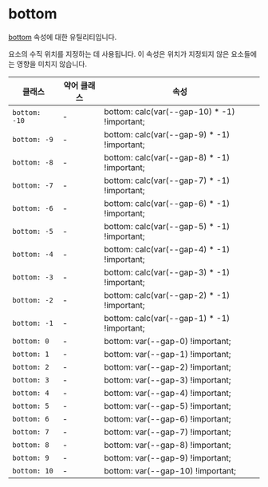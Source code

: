 # bottom

[bottom](https://developer.mozilla.org/en-US/docs/Web/CSS/bottom) 속성에 대한 유틸리티입니다.

요소의 수직 위치를 지정하는 데 사용됩니다. 이 속성은 위치가 지정되지 않은 요소들에는 영향을 미치지 않습니다.

<table>
  <thead>
    <tr>
      <th scope="col">클래스</th>
      <th scope="col">약어 클래스</th>
      <th scope="col">속성</th>
    </tr>
  </thead>
  <tbody>
  <tr>
  <td><code>bottom: -10</code></td>
  <td class="blank">-</td>
  <td><span class="code">bottom: calc(var(--gap-10) * -1) !important;</span></td>
</tr>
<tr>
  <td><code>bottom: -9</code></td>
  <td class="blank">-</td>
  <td><span class="code">bottom: calc(var(--gap-9) * -1) !important;</span></td>
</tr>
<tr>
  <td><code>bottom: -8</code></td>
  <td class="blank">-</td>
  <td><span class="code">bottom: calc(var(--gap-8) * -1) !important;</span></td>
</tr>
<tr>
  <td><code>bottom: -7</code></td>
  <td class="blank">-</td>
  <td><span class="code">bottom: calc(var(--gap-7) * -1) !important;</span></td>
</tr>
<tr>
  <td><code>bottom: -6</code></td>
  <td class="blank">-</td>
  <td><span class="code">bottom: calc(var(--gap-6) * -1) !important;</span></td>
</tr>
<tr>
  <td><code>bottom: -5</code></td>
  <td class="blank">-</td>
  <td><span class="code">bottom: calc(var(--gap-5) * -1) !important;</span></td>

</tr>
<tr>
  <td><code>bottom: -4</code></td>
  <td class="blank">-</td>
  <td><span class="code">bottom: calc(var(--gap-4) * -1) !important;</span></td>
</tr>
<tr>
  <td><code>bottom: -3</code></td>
  <td class="blank">-</td>
  <td><span class="code">bottom: calc(var(--gap-3) * -1) !important;</span></td>
</tr>
<tr>
  <td><code>bottom: -2</code></td>
  <td class="blank">-</td>
  <td><span class="code">bottom: calc(var(--gap-2) * -1) !important;</span></td>
</tr>
<tr>
  <td><code>bottom: -1</code></td>
  <td class="blank">-</td>
  <td><span class="code">bottom: calc(var(--gap-1) * -1) !important;</span></td>
</tr>
<tr>
  <td><code>bottom: 0</code></td>
  <td class="blank">-</td>
  <td><span class="code">bottom: var(--gap-0) !important;</span></td>
</tr>
<tr>
  <td><code>bottom: 1</code></td>
  <td class="blank">-</td>
  <td><span class="code">bottom: var(--gap-1) !important;</span></td>
</tr>
<tr>
  <td><code>bottom: 2</code></td>
  <td class="blank">-</td>
  <td><span class="code">bottom: var(--gap-2) !important;</span></td>
</tr>
<tr>
  <td><code>bottom: 3</code></td>
  <td class="blank">-</td>
  <td><span class="code">bottom: var(--gap-3) !important;</span></td>
</tr>
<tr>
  <td><code>bottom: 4</code></td>
  <td class="blank">-</td>
  <td><span class="code">bottom: var(--gap-4) !important;</span></td>
</tr>
<tr>
  <td><code>bottom: 5</code></td>
  <td class="blank">-</td>
  <td><span class="code">bottom: var(--gap-5) !important;</span></td>
</tr>
<tr>
  <td><code>bottom: 6</code></td>
  <td class="blank">-</td>
  <td><span class="code">bottom: var(--gap-6) !important;</span></td>
</tr>
<tr>
  <td><code>bottom: 7</code></td>
  <td class="blank">-</td>
  <td><span class="code">bottom: var(--gap-7) !important;</span></td>
</tr>
<tr>
  <td><code>bottom: 8</code></td>
  <td class="blank">-</td>
  <td><span class="code">bottom: var(--gap-8) !important;</span></td>
</tr>
<tr>
  <td><code>bottom: 9</code></td>
  <td class="blank">-</td>
  <td><span class="code">bottom: var(--gap-9) !important;</span></td>
</tr>
<tr>
  <td><code>bottom: 10</code></td>
  <td class="blank">-</td>
  <td><span class="code">bottom: var(--gap-10) !important;</span></td>
</tr>
  </tbody>

</table>
